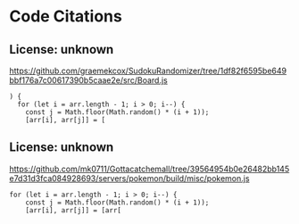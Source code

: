 # Code Citations

## License: unknown
https://github.com/graemekcox/SudokuRandomizer/tree/1df82f6595be649bbf176a7c00617390b5caae2e/src/Board.js

```
) {
  for (let i = arr.length - 1; i > 0; i--) {
    const j = Math.floor(Math.random() * (i + 1));
    [arr[i], arr[j]] = [
```


## License: unknown
https://github.com/mk0711/Gottacatchemall/tree/39564954b0e26482bb145e7d31d3fca084928693/servers/pokemon/build/misc/pokemon.js

```
for (let i = arr.length - 1; i > 0; i--) {
    const j = Math.floor(Math.random() * (i + 1));
    [arr[i], arr[j]] = [arr[
```

